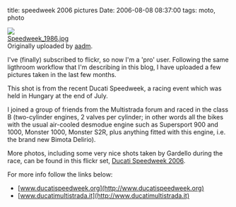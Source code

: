 title: speedweek 2006 pictures
Date: 2006-08-08 08:37:00
tags: moto, photo
 

[![](http://static.flickr.com/86/209559792_7dd4dcc3cc_m.jpg)](http://www.flickr.com/photos/aadm/209559792/)  
[Speedweek_1986.jpg](http://www.flickr.com/photos/aadm/209559792/)  
Originally uploaded by [aadm](http://www.flickr.com/people/aadm/).  
  
I've (finally) subscribed to flickr, so now I'm a 'pro' user. Following the same ligthroom workflow that I'm describing in this blog, I have uploaded a few pictures taken in the last few months.  
  
This shot is from the recent Ducati Speedweek, a racing event which was held in Hungary at the end of July.  

I joined a group of friends from the Multistrada forum and raced in the class B (two-cylinder engines, 2 valves per cylinder; in other words all the bikes with the usual air-cooled desmodue engine such as Supersport 900 and 1000, Monster 1000, Monster S2R, plus anything fitted with this engine, i.e. the brand new Bimota Delirio).  
  
More photos, including some very nice shots taken by Gardello during the race, can be found in this flickr set, [Ducati Speedweek 2006](http://flickr.com/photos/aadm/sets/72157594228396265/).
  
For more info follow the links below:
  
* [www.ducatispeedweek.org](http://www.ducatispeedweek.org)  
* [www.ducatimultistrada.it](http://www.ducatimultistrada.it)
